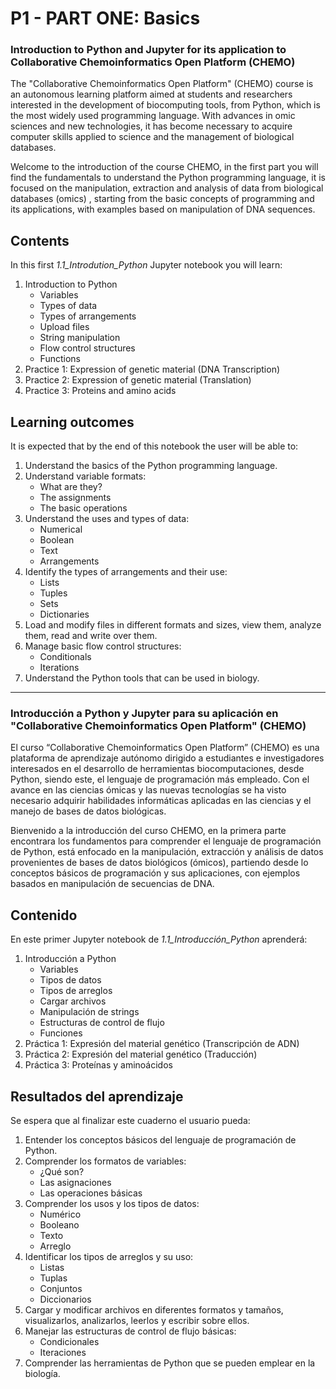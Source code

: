 # P1 - PART ONE: Basics

### Introduction to Python and Jupyter for its application to Collaborative Chemoinformatics Open Platform (CHEMO)

The "Collaborative Chemoinformatics Open Platform" (CHEMO) course is an autonomous learning platform aimed at students and researchers interested in the development of biocomputing tools, from Python, which is the most widely used programming language. With advances in omic sciences and new technologies, it has become necessary to acquire computer skills applied to science and the management of biological databases.

Welcome to the introduction of the course CHEMO, in the first part you will find the fundamentals to understand the Python programming language, it is focused on the manipulation, extraction and analysis of data from biological databases (omics) , starting from the basic concepts of programming and its applications, with examples based on manipulation of DNA sequences.


## Contents
In this first *1.1_Introdution_Python* Jupyter notebook you will learn:
    
1. Introduction to Python
    - Variables
    - Types of data
    - Types of arrangements
    - Upload files
    - String manipulation
    - Flow control structures
    - Functions
2. Practice 1: Expression of genetic material (DNA Transcription)
3. Practice 2: Expression of genetic material (Translation)
4. Practice 3: Proteins and amino acids


## Learning outcomes
It is expected that by the end of this notebook the user will be able to:

1. Understand the basics of the Python programming language.
2. Understand variable formats:
    - What are they?
    - The assignments
    - The basic operations
3. Understand the uses and types of data:
    - Numerical
    - Boolean
    - Text
    - Arrangements
4. Identify the types of arrangements and their use:
    - Lists
    - Tuples
    - Sets
    - Dictionaries
5. Load and modify files in different formats and sizes, view them, analyze them, read and write over them.
6. Manage basic flow control structures:
    - Conditionals
    - Iterations
7. Understand the Python tools that can be used in biology.


*******************************************



### Introducción a Python y Jupyter para su aplicación en "Collaborative Chemoinformatics Open Platform" (CHEMO)

El curso “Collaborative Chemoinformatics Open Platform” (CHEMO) es una plataforma de aprendizaje autónomo dirigido a estudiantes e investigadores interesados en el desarrollo de herramientas biocomputaciones, desde Python, siendo este, el lenguaje de programación más empleado. Con el avance en las ciencias ómicas y las nuevas tecnologías se ha visto necesario adquirir habilidades informáticas aplicadas en las ciencias y el manejo de bases de datos biológicas.

Bienvenido a la introducción del curso CHEMO, en la primera parte encontrara los fundamentos para comprender el lenguaje de programación de Python, está enfocado en la manipulación, extracción y análisis de datos provenientes de bases de datos biológicos (ómicos), partiendo desde lo conceptos básicos de programación y sus aplicaciones, con ejemplos basados en manipulación de secuencias de DNA.


## Contenido

En este primer Jupyter notebook de *1.1_Introducción_Python* aprenderá:

1. Introducción a Python
    - Variables
    - Tipos de datos
    - Tipos de arreglos
    - Cargar archivos
    - Manipulación de strings
    - Estructuras de control de flujo
    - Funciones
2. Práctica 1: Expresión del material genético (Transcripción de ADN)
3. Práctica 2: Expresión del material genético (Traducción)
4. Práctica 3: Proteínas y aminoácidos


## Resultados del aprendizaje

Se espera que al finalizar este cuaderno el usuario pueda:

1. Entender los conceptos básicos del lenguaje de programación de Python.
2. Comprender los formatos de variables:
    - ¿Qué son?
    - Las asignaciones
    - Las operaciones básicas
3. Comprender los usos y los tipos de datos:
    - Numérico
    - Booleano
    - Texto
    - Arreglo
4. Identificar los tipos de arreglos y su uso:
    - Listas
    - Tuplas
    - Conjuntos
    - Diccionarios
5. Cargar y modificar archivos en diferentes formatos y tamaños, visualizarlos, analizarlos, leerlos y escribir sobre ellos.
6. Manejar las estructuras de control de flujo básicas:
    - Condicionales
    - Iteraciones
7. Comprender las herramientas de Python que se pueden emplear en la biología.
